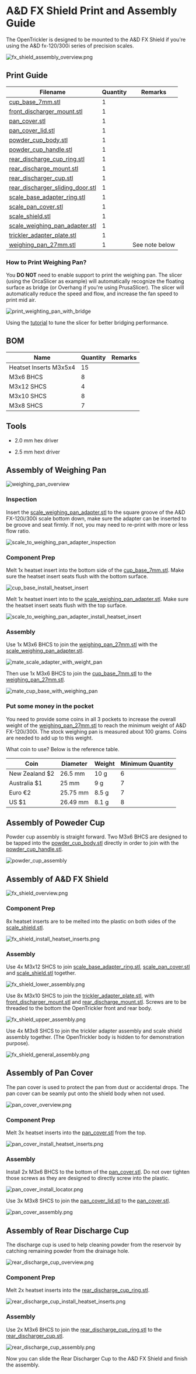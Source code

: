 # A&D FX Shield Print and Assembly Guide

The OpenTrickler is designed to be mounted to the A&D FX Shield if you're using the A&D fx-120/300i series of precision scales. 

![fx_shield_assembly_overview.png](resources/fx_shield_assembly_overview.png)

## Print Guide

| Filename                                                             | Quantity | Remarks        |
| -------------------------------------------------------------------- | -------- | -------------- |
| [cup_base_7mm.stl](cup_base_7mm.stl)                                 | 1        |                |
| [front_discharger_mount.stl](front_discharger_mount.stl)             | 1        |                |
| [pan_cover.stl](pan_cover.stl)                                       | 1        |                |
| [pan_cover_lid.stl](pan_cover_lid.stl)                               | 1        |                |
| [powder_cup_body.stl](powder_cup_body.stl)                           | 1        |                |
| [powder_cup_handle.stl](powder_cup_handle.stl)                       | 1        |                |
| [rear_discharge_cup_ring.stl](rear_discharge_cup_ring.stl)           | 1        |                |
| [rear_discharge_mount.stl](rear_discharge_mount.stl)                 | 1        |                |
| [rear_discharger_cup.stl](rear_discharger_cup.stl)                   | 1        |                |
| [rear_discharger_sliding_door.stl](rear_discharger_sliding_door.stl) | 1        |                |
| [scale_base_adapter_ring.stl](scale_base_adapter_ring.stl)           | 1        |                |
| [scale_pan_cover.stl](scale_pan_cover.stl)                           | 1        |                |
| [scale_shield.stl](scale_shield.stl)                                 | 1        |                |
| [scale_weighing_pan_adapter.stl](scale_weighing_pan_adapter.stl)     | 1        |                |
| [trickler_adapter_plate.stl](trickler_adapter_plate.stl)             | 1        |                |
| [weighing_pan_27mm.stl](weighing_pan_27mm.stl)                       | 1        | See note below |

### How to Print Weighing Pan?

You **DO NOT** need to enable support to print the weighing pan. The slicer (using the OrcaSlicer as example) will automatically recognize the floating surface as bridge (or Overhang if you're using PrusaSlicer). The slicer will automatically reduce the speed and flow, and increase the fan speed to print mid air. 

![print_weighting_pan_with_bridge](resources/print_weighting_pan_with_bridge.png)

Using the [tutorial](https://help.prusa3d.com/article/poor-bridging_1802) to tune the slicer for better bridging performance. 

## BOM

| Name                   | Quantity | Remarks |
| ---------------------- | -------- | ------- |
| Heatset Inserts M3x5x4 | 15       |         |
| M3x6 BHCS              | 8        |         |
| M3x12 SHCS             | 4        |         |
| M3x10 SHCS             | 8        |         |
| M3x8 SHCS              | 7        |         |

## Tools

* 2.0 mm hex driver

* 2.5 mm hext driver

## Assembly of Weighing Pan

![weighing_pan_overview](resources/weighing_pan_overview.png)

### Inspection

Insert the [scale_weighing_pan_adapter.stl](scale_weighing_pan_adapter.stl) to the square groove of the A&D FX-120i/300i scale bottom down, make sure the adapter can be inserted to be groove and seat firmly. If not, you may need to re-print with more or less flow ratio. 

![scale_to_weighing_pan_adapter_inspection](resources/scale_to_weighing_pan_adapter_inspection.jpg)

### Component Prep

Melt 1x heatset insert into the bottom side of the [cup_base_7mm.stl](cup_base_7mm.stl). Make sure the heatset insert seats flush with the bottom surface.

![cup_base_install_heatset_insert](resources/cup_base_install_heatset_insert.png)

Melt 1x heatset insert into to the [scale_weighing_pan_adapter.stl](scale_weighing_pan_adapter.stl). Make sure the heatset insert seats flush with the top surface.

![scale_to_weighing_pan_adapter_install_heatset_insert](resources/scale_to_weighing_pan_adapter_install_heatset_insert.png)

### Assembly

Use 1x M3x6 BHCS to join the [weighing_pan_27mm.stl](weighing_pan_27mm.stl) with the [scale_weighing_pan_adapter.stl](scale_weighing_pan_adapter.stl).

![mate_scale_adapter_with_weight_pan](resources/mate_scale_adapter_with_weighing_pan.png)

Then use 1x M3x6 BHCS to join the [cup_base_7mm.stl](cup_base_7mm.stl) to the [weighing_pan_27mm.stl](weighing_pan_27mm.stl). 

![mate_cup_base_with_weighing_pan](resources/mate_cup_base_with_weighing_pan.png)

### Put some money in the pocket

You need to provide some coins in all 3 pockets to increase the overall weight of the [weighing_pan_27mm.stl](weighing_pan_27mm.stl) to reach the minimum weight of A&D FX-120i/300i. The stock weighing pan is measured about 100 grams. Coins are needed to add up to this weight. 

What coin to use? Below is the reference table. 

| Coin            | Diameter | Weight | Minimum Quantity |
| --------------- | -------- | ------ | ---------------- |
| New Zealand \$2 | 26.5 mm  | 10 g   | 6                |
| Australia $1    | 25 mm    | 9 g    | 7                |
| Euro €2         | 25.75 mm | 8.5 g  | 7                |
| US $1           | 26.49 mm | 8.1 g  | 8                |

## Assembly of Poweder Cup

Powder cup assembly is straight forward. Two M3x6 BHCS are designed to be tapped into the [powder_cup_body.stl](powder_cup_body.stl) directly in order to join with the [powder_cup_handle.stl](powder_cup_handle.stl).

![powder_cup_assembly](resources/powder_cup_assembly.png)

## Assembly of A&D FX Shield

![fx_shield_overview.png](resources/fx_shield_overview.png)

### Component Prep

8x heatset inserts are to be melted into the plastic on both sides of the [scale_shield.stl](scale_shield.stl). 

![fx_shield_install_heatset_inserts.png](resources/fx_shield_install_heatset_inserts.png)

### Assembly

Use 4x M3x12 SHCS to join [scale_base_adapter_ring.stl](scale_base_adapter_ring.stl), [scale_pan_cover.stl](scale_pan_cover.stl) and [scale_shield.stl](scale_shield.stl) together. 

![fx_shield_lower_assembly.png](resources/fx_shield_lower_assembly.png)

Use 8x M3x10 SHCS to join the [trickler_adapter_plate.stl](trickler_adapter_plate.stl), with [front_discharger_mount.stl](front_discharger_mount.stl) and [rear_discharge_mount.stl](rear_discharge_mount.stl). Screws are to be
threaded to the bottom the OpenTrickler front and rear body. 

![fx_shield_upper_assembly.png](resources/fx_shield_upper_assembly.png)

Use 4x M3x8 SHCS to join the trickler adapter assembly and scale shield assembly together. (The OpenTrickler body is hidden to for demonstration purpose).

![fx_shield_general_assembly.png](resources/fx_shield_general_assembly.png)

## Assembly of Pan Cover

The pan cover is used to protect the pan from dust or accidental drops. The pan cover can be seamly
put onto the shield body when not used. 

![pan_cover_overview.png](resources/pan_cover_overview.png)

### Component Prep

Melt 3x heatset inserts into the [pan_cover.stl](pan_cover.stl) from the top.

![pan_cover_install_heatset_inserts.png](resources/pan_cover_install_heatset_inserts.png)

### Assembly

Install 2x M3x6 BHCS to the bottom of the [pan_cover.stl](pan_cover.stl). Do not over tighten those screws as they are designed to directly screw into the plastic. 

![pan_cover_install_locator.png](resources/pan_cover_install_locator.png)

Use 3x M3x8 SHCS to join the [pan_cover_lid.stl](pan_cover_lid.stl) to the [pan_cover.stl](pan_cover.stl). 

![pan_cover_assembly.png](resources/pan_cover_assembly.png)

## Assembly of Rear Discharge Cup

The discharge cup is used to help cleaning powder from the reservoir by catching remaining powder from the drainage hole. 

![rear_discharge_cup_overview.png](resources/rear_discharge_cup_overview.png)

### Component Prep

Melt 2x heatset inserts into the [rear_discharge_cup_ring.stl](rear_discharge_cup_ring.stl). 

![rear_discharge_cup_install_heatset_inserts.png](resources/rear_discharge_cup_install_heatset_inserts.png)

### Assembly

Use 2x M3x6 BHCS to join the [rear_discharge_cup_ring.stl](rear_discharge_cup_ring.stl) to the [rear_discharger_cup.stl](rear_discharger_cup.stl). 

![rear_discharge_cup_assembly.png](resources/rear_discharge_cup_assembly.png)

Now you can slide the Rear Discharger Cup to the A&D FX Shield and finish the assembly. 